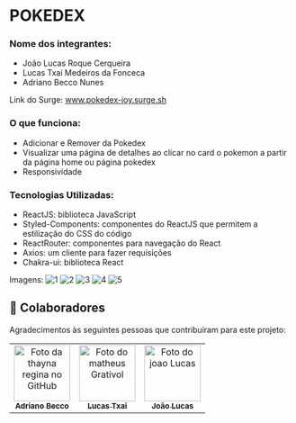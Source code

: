 # POKEDEX 

<h3>Nome dos integrantes:</h3>

- João Lucas Roque Cerqueira
- Lucas Txai Medeiros da Fonceca
- Adriano Becco Nunes

Link do Surge: www.pokedex-joy.surge.sh

<h3>O que funciona:</h3>

- Adicionar e Remover da Pokedex
- Visualizar uma página de detalhes ao clicar no card o pokemon a partir da página home ou página pokedex
- Responsividade

<h3>Tecnologias Utilizadas:</h3>

* ReactJS: biblioteca JavaScript 
* Styled-Components: componentes do ReactJS que permitem a estilização do CSS do código 
* ReactRouter: componentes para navegação do React 
* Axios: um cliente para fazer requisições 
* Chakra-ui: biblioteca React 
 
Imagens:
![1](https://user-images.githubusercontent.com/89319592/153751678-081b7297-b2d3-419c-8776-3689f12e7493.png)
![2](https://user-images.githubusercontent.com/89319592/153751679-2b80dadc-cf6b-47ea-b9d5-b3b289fa9379.png)
![3](https://user-images.githubusercontent.com/89319592/153751680-ac24bd7e-24c5-43dd-84d8-b8ea4af087fb.png)
![4](https://user-images.githubusercontent.com/89319592/153751681-8b4f5736-162e-45be-81a5-fa1254c442f1.png)
![5](https://user-images.githubusercontent.com/89319592/153751684-4405ca7f-dfde-4919-8286-d04645bfad3a.png)


## 🤝 Colaboradores

Agradecimentos às seguintes pessoas que contribuíram para este projeto:

<table>
  <tr>
    <td align="center">
      <a href="https://github.com/adrianobnunes">
        <img src="https://avatars.githubusercontent.com/u/76850033?v=4" width="100px;" alt="Foto da thayna regina no GitHub"/><br>
        <sub>
          <b>Adriano Becco</b>
        </sub>
      </a>
    </td>
    <td align="center">
      <a href="https://github.com/LTxai">
        <img src="https://avatars.githubusercontent.com/u/81376256?v=4" width="100px;" alt="Foto do matheus Grativol"/><br>
        <sub>
          <b>Lucas Txai</b>
        </sub>
      </a>
    </td>
    <td align="center">
      <a href="https://github.com/jaolucas7">
        <img src="https://avatars.githubusercontent.com/u/89319592?v=4" width="100px;" alt="Foto do joao Lucas"/><br>
        <sub>
          <b>João Lucas</b>
        </sub>
      </a>
    </td>
  </tr>
</table>
